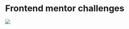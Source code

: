 # Frontend mentor challenges
![](https://socialify.git.ci/karthi802/frontend-mentor-challenges/image?font=Bitter&language=1&name=1&owner=1&pattern=Plus&theme=Dark)
